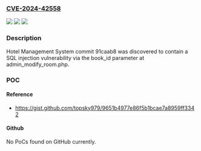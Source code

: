 ### [CVE-2024-42558](https://cve.mitre.org/cgi-bin/cvename.cgi?name=CVE-2024-42558)
![](https://img.shields.io/static/v1?label=Product&message=n%2Fa&color=blue)
![](https://img.shields.io/static/v1?label=Version&message=n%2Fa&color=blue)
![](https://img.shields.io/static/v1?label=Vulnerability&message=n%2Fa&color=brighgreen)

### Description

Hotel Management System commit 91caab8 was discovered to contain a SQL injection vulnerability via the book_id parameter at admin_modify_room.php.

### POC

#### Reference
- https://gist.github.com/topsky979/9651b4977e86f5b1bcae7a8959ff3342

#### Github
No PoCs found on GitHub currently.

